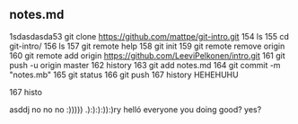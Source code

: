 ## notes.md
  1sdasdasda53  git clone https://github.com/mattpe/git-intro.git
  154  ls
  155  cd git-intro/
  156  ls
  157  git remote help
  158  git init
  159  git remote remove origin
  160  git remote add origin https://github.com/LeeviPelkonen/intro.git
  161  git push -u origin master
  162  history
  163  git add notes.md
  164  git commit -m "notes.mb"
  165  git status
  166  git push
  167  history
  HEHEHUHU

  167  histo
  
  asddj
  no no no
  :)))))
  .):):):)):)ry
helló everyone 
you doing good?
yes?
